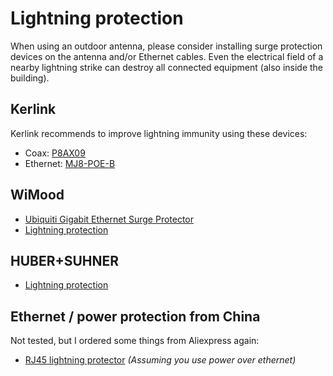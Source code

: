 # Lightning protection

When using an outdoor antenna, please consider installing surge protection devices on the antenna and/or Ethernet cables. Even the electrical field of a nearby lightning strike can destroy all connected equipment (also inside the building).

## Kerlink

Kerlink recommends to improve lightning immunity using these devices:

* Coax: [P8AX09](http://www.citel.fr/en/produit/citel-radiocommunication-surge-protectors/citel-coaxial-gdt/gamme-coaxial-P8AX/p8ax09-nmf.html)
* Ethernet: [MJ8-POE-B](http://www.citel.fr/en/produit/citel-surge-protector-for-dataline-network/poe-surge-protector/surge-protectors-MJ8-POE/mj8-poe-b.html)

## WiMood

* [Ubiquiti Gigabit Ethernet Surge Protector](http://www.wimoodshop.nl/product/613/Ubiquiti-Gigabit-Ethernet-Surge-Protector)
* [Lightning protection](http://www.wimoodshop.nl/product/82/Bliksembeveiliging-tot-2,4-GHz)

## HUBER+SUHNER

* [Lightning protection](http://www.hubersuhner.com/en/lightningprotection)

## Ethernet / power protection from China
Not tested, but I ordered some things from Aliexpress again:

* [RJ45 lightning protector](http://www.aliexpress.com/item/1-10pcs-RJ45-Ethernet-Network-Surge-Protector-Lightning-Arrester-SPD-Device-10KA/32384571796.html) _(Assuming you use power over ethernet)_
